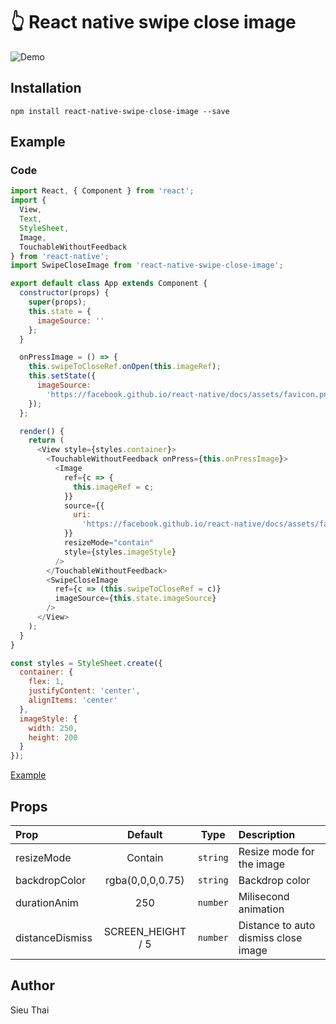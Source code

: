 # :point_up_2: React native swipe close image

![Demo](https://github.com/sieuhuflit/react-native-swipe-close-image/raw/master/src/common/demo.gif "Logo Title Text 1")

## Installation

```
npm install react-native-swipe-close-image --save
```

## Example

### Code

```js
import React, { Component } from 'react';
import {
  View,
  Text,
  StyleSheet,
  Image,
  TouchableWithoutFeedback
} from 'react-native';
import SwipeCloseImage from 'react-native-swipe-close-image';

export default class App extends Component {
  constructor(props) {
    super(props);
    this.state = {
      imageSource: ''
    };
  }

  onPressImage = () => {
    this.swipeToCloseRef.onOpen(this.imageRef);
    this.setState({
      imageSource:
        'https://facebook.github.io/react-native/docs/assets/favicon.png'
    });
  };

  render() {
    return (
      <View style={styles.container}>
        <TouchableWithoutFeedback onPress={this.onPressImage}>
          <Image
            ref={c => {
              this.imageRef = c;
            }}
            source={{
              uri:
                'https://facebook.github.io/react-native/docs/assets/favicon.png'
            }}
            resizeMode="contain"
            style={styles.imageStyle}
          />
        </TouchableWithoutFeedback>
        <SwipeCloseImage
          ref={c => (this.swipeToCloseRef = c)}
          imageSource={this.state.imageSource}
        />
      </View>
    );
  }
}

const styles = StyleSheet.create({
  container: {
    flex: 1,
    justifyContent: 'center',
    alignItems: 'center'
  },
  imageStyle: {
    width: 250,
    height: 200
  }
});
```

[Example](./example/README.md)

## Props

| Prop            |      Default      |   Type   | Description                          |
| :-------------- | :---------------: | :------: | :----------------------------------- |
| resizeMode      |      Contain      | `string` | Resize mode for the image            |
| backdropColor   | rgba(0,0,0,0.75)  | `string` | Backdrop color                       |
| durationAnim    |        250        | `number` | Milisecond animation                 |
| distanceDismiss | SCREEN_HEIGHT / 5 | `number` | Distance to auto dismiss close image |

## Author

Sieu Thai
